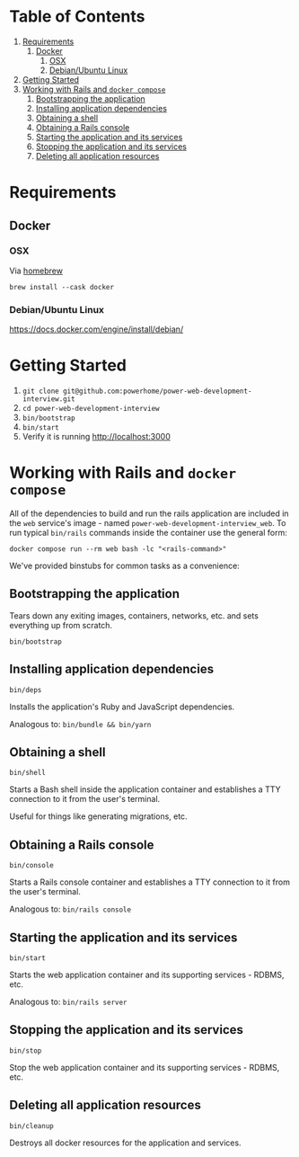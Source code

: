 # Table of Contents

1.  [Requirements](#orgb01f8d7)
    1.  [Docker](#org85bf7a7)
        1.  [OSX](#org5118f49)
        2.  [Debian/Ubuntu Linux](#org7168fc9)
2.  [Getting Started](#org76343d4)
3.  [Working with Rails and `docker compose`](#org23b1de9)
    1.  [Bootstrapping the application](#org52fd95d)
    2.  [Installing application dependencies](#orge7ed08d)
    3.  [Obtaining a shell](#org422384f)
    4.  [Obtaining a Rails console](#org0b2fb11)
    5.  [Starting the application and its services](#org24b7325)
    6.  [Stopping the application and its services](#org74964ba)
    7.  [Deleting all application resources](#org98d913e)



<a id="orgb01f8d7"></a>

# Requirements


<a id="org85bf7a7"></a>

## Docker


<a id="org5118f49"></a>

### OSX

Via [homebrew](https://brew.sh/)

    brew install --cask docker


<a id="org7168fc9"></a>

### Debian/Ubuntu Linux

<https://docs.docker.com/engine/install/debian/>


<a id="org76343d4"></a>

# Getting Started

1.  `git clone git@github.com:powerhome/power-web-development-interview.git`
2.  `cd power-web-development-interview`
3.  `bin/bootstrap`
4.  `bin/start`
5.  Verify it is running [http://localhost:3000](http://localhost:3000)


<a id="org23b1de9"></a>

# Working with Rails and `docker compose`

All of the dependencies to build and run the rails application are
included in the `web` service's image - named
`power-web-development-interview_web`. To run typical `bin/rails`
commands inside the container use the general form:

    docker compose run --rm web bash -lc "<rails-command>"

We've provided binstubs for common tasks as a convenience:


<a id="org52fd95d"></a>

## Bootstrapping the application

Tears down any exiting images, containers, networks, etc. and sets
everything up from scratch.

    bin/bootstrap


<a id="orge7ed08d"></a>

## Installing application dependencies

    bin/deps

Installs the application's Ruby and JavaScript dependencies.

Analogous to: `bin/bundle && bin/yarn`


<a id="org422384f"></a>

## Obtaining a shell

    bin/shell

Starts a Bash shell inside the application container and establishes a
TTY connection to it from the user's terminal.

Useful for things like generating migrations, etc.


<a id="org0b2fb11"></a>

## Obtaining a Rails console

    bin/console

Starts a Rails console container and establishes a TTY connection to
it from the user's terminal.

Analogous to: `bin/rails console`


<a id="org24b7325"></a>

## Starting the application and its services

    bin/start

Starts the web application container and its supporting services - RDBMS, etc.

Analogous to: `bin/rails server`


<a id="org74964ba"></a>

## Stopping the application and its services

    bin/stop

Stop the web application container and its supporting services - RDBMS, etc.


<a id="org98d913e"></a>

## Deleting all application resources

    bin/cleanup

Destroys all docker resources for the application and services.

